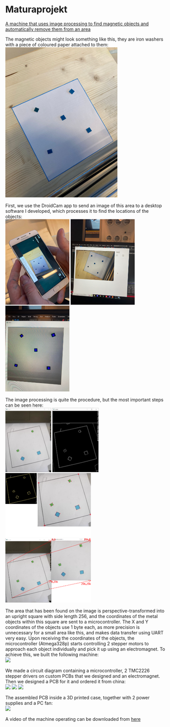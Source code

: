 # Maturaprojekt

<a href="https://github.com/BetterRage/Maturaprojekt/raw/ed711c0de53b6ec75f6d558ce2cf6e35f51230c9/Bilder/VID-20220521-WA0005.mp4">A machine that uses image processing to find magnetic objects and automatically remove them from an area</a>

The magnetic objects might look something like this, they are iron washers with a piece of coloured paper attached to them: <br />
<img src="https://github.com/BetterRage/Maturaprojekt/blob/master/Bilder/IMG-20220521-WA0000.jpg" width=350>

First, we use the DroidCam app to send an image of this area to a desktop software I developed, which processes it to find the locations of the objects: <br />
<img src="https://github.com/BetterRage/Maturaprojekt/blob/master/Bilder/IMG-20220521-WA0001.jpg" width=200>
<img src="https://github.com/BetterRage/Maturaprojekt/blob/master/Bilder/IMG-20220521-WA0003.jpg" width=200>
<img src="https://github.com/BetterRage/Maturaprojekt/blob/master/Bilder/IMG-20220521-WA0004.jpg" width=200>

The image processing is quite the procedure, but the most important steps can be seen here: <br />
<img src="https://github.com/BetterRage/Maturaprojekt/blob/master/Presentation/input.PNG" height=200>
<img src="https://github.com/BetterRage/Maturaprojekt/blob/master/Presentation/canny.PNG" height=200>
<img src="https://github.com/BetterRage/Maturaprojekt/blob/master/Presentation/canny-corners.png" height=200>
<img src="https://github.com/BetterRage/Maturaprojekt/blob/master/Presentation/input-perspective.png" height=200>
<br />

The area that has been found on the image is perspective-transformed into an upright square with side length 256, and the coordinates of the metal objects within this square are sent to a microcontroller. The X and Y coordinates of the objects use 1 byte each, as more precision is unnecessary for a small area like this, and makes data transfer using UART very easy. Upon receiving the coordinates of the objects, the microcontroller (Atmega328p) starts controlling 2 stepper motors to approach each object individually and pick it up using an electromagnet. To achieve this, we built the following machine: <br />
<img src="https://github.com/BetterRage/Maturaprojekt/blob/master/Bilder/Bild1.png" width=350>

We made a circuit diagram containing a microcontroller, 2 TMC2226 stepper drivers on custom PCBs that we designed and an electromagnet. Then we designed a PCB for it and ordered it from china: <br /> 
<img src="https://github.com/BetterRage/Maturaprojekt/blob/master/Bilder/Schaltung.PNG" height=200>
<img src="https://github.com/BetterRage/Maturaprojekt/blob/master/Bilder/copperbottom.png" height=200>
<img src="https://github.com/BetterRage/Maturaprojekt/blob/master/Bilder/coppertop.PNG" height=200>

The assembled PCB inside a 3D printed case, together with 2 power supplies and a PC fan: <br />
<img src="https://github.com/BetterRage/Maturaprojekt/blob/master/Bilder/edited.jpg" width=350>

A video of the machine operating can be downloaded from <a href="https://github.com/BetterRage/Maturaprojekt/raw/ed711c0de53b6ec75f6d558ce2cf6e35f51230c9/Bilder/VID-20220521-WA0005.mp4">here</a>

